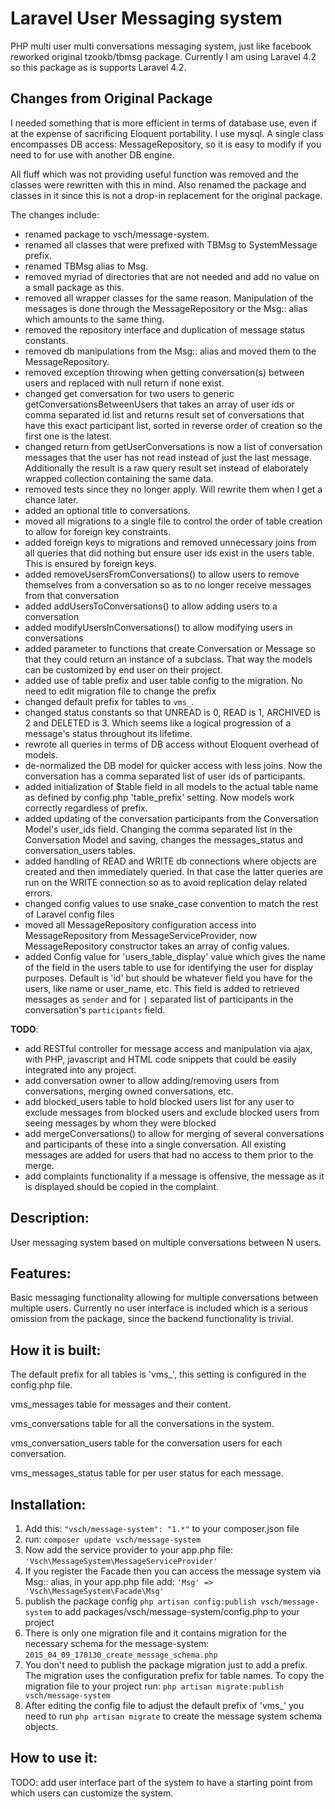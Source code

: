 Laravel User Messaging system
===============================

PHP multi user multi conversations messaging system, just like facebook reworked original tzookb/tbmsg package. Currently I am using Laravel 4.2 so this package as is supports Laravel 4.2.

Changes from Original Package
-----------------------------
I needed something that is more efficient in terms of database use, even if at the expense of sacrificing Eloquent portability. I use mysql. A single class encompasses DB access: MessageRepository, so it is easy to modify if you need to for use with another DB engine.

All fluff which was not providing useful function was removed and the classes were rewritten with this in mind. Also renamed the package and classes in it since this is not a drop-in replacement for the original package.

The changes include:
- renamed package to vsch/message-system.
- renamed all classes that were prefixed with TBMsg to SystemMessage prefix.
- renamed TBMsg alias to Msg.
- removed myriad of directories that are not needed and add no value on a small package as this. 
- removed all wrapper classes for the same reason. Manipulation of the messages is done through the MessageRepository or the Msg:: alias which amounts to the same thing. 
- removed the repository interface and duplication of message status constants. 
- removed db manipulations from the Msg:: alias and moved them to the MessageRepository.  
- removed exception throwing when getting conversation(s) between users and replaced with null return if none exist. 
- changed get conversation for two users to generic getConversationsBetweenUsers that takes an array of user ids or comma separated id list and returns result set of conversations that have this exact participant list, sorted in reverse order of creation so the first one is the latest.
- changed return from getUserConversations is now a list of conversation messages that the user has not read instead of just the last message. Additionally the result is a raw query result set instead of elaborately wrapped collection containing the same data.
- removed tests since they no longer apply. Will rewrite them when I get a chance later.
- added an optional title to conversations.
- moved all migrations to a single file to control the order of table creation to allow for foreign key constraints. 
- added foreign keys to migrations and removed unnecessary joins from all queries that did nothing but ensure user ids exist in the users table. This is ensured by foreign keys.
- added removeUsersFromConversations() to allow users to remove themselves from a conversation so as to no longer receive messages from that conversation
- added addUsersToConversations() to allow adding users to a conversation
- added modifyUsersInConversations() to allow modifying users in conversations
- added parameter to functions that create Conversation or Message so that they could return an instance of a subclass. That way the models can be customized by end user on their project.
- added use of table prefix and user table config to the migration. No need to edit migration file to change the prefix
- changed default prefix for tables to `vms_`.
- changed status constants so that UNREAD is 0, READ is 1, ARCHIVED is 2 and DELETED is 3. Which seems like a logical progression of a message's status throughout its lifetime. 
- rewrote all queries in terms of DB access without Eloquent overhead of models.
- de-normalized the DB model for quicker access with less joins. Now the conversation has a comma separated list of user ids of participants.
- added initialization of $table field in all models to the actual table name as defined by config.php 'table_prefix' setting. Now models work correctly regardless of prefix.
- added updating of the conversation participants from the Conversation Model's user_ids field. Changing the comma separated list in the Conversation Model and saving, changes the messages_status and conversation_users tables.
- added handling of READ and WRITE db connections where objects are created and then immediately queried. In that case the latter queries are run on the WRITE connection so as to avoid replication delay related errors.
- changed config values to use snake_case convention to match the rest of Laravel config files
- moved all MessageRepository configuration access into MessageRepository from MessageServiceProvider, now MessageRepository constructor takes an array of config values. 
- added Config value for 'users_table_display' value which gives the name of the field in the users table to use for identifying the user for display purposes. Default is 'id' but should be whatever field you have for the users, like name or user_name, etc. This field is added to retrieved messages as `sender` and for `|` separated list of participants in the conversation's `participants` field.

**TODO**:
- add RESTful controller for message access and manipulation via ajax, with PHP, javascript and HTML code snippets that could be easily integrated into any project.
- add conversation owner to allow adding/removing users from conversations, merging owned conversations, etc.
- add blocked_users table to hold blocked users list for any user to exclude messages from blocked users and exclude blocked users from seeing messages by whom they were blocked
- add mergeConversations() to allow for merging of several conversations and participants of these into a single conversation. All existing messages are added for users that had no access to them prior to the merge.
- add complaints functionality if a message is offensive, the message as it is displayed should be copied in the complaint.

Description:
----------------

User messaging system based on multiple conversations between N users. 

Features:
---------

Basic messaging functionality allowing for multiple conversations between multiple users. Currently no user interface is included which is a serious omission from the package, since the backend functionality is trivial.

How it is built:
----------------
The default prefix for all tables is 'vms_', this setting is configured in the config.php file.

vms_messages table for messages and their content.

vms_conversations table for all the conversations in the system.

vms_conversation_users table for the conversation users for each conversation. 

vms_messages_status table for per user status for each message.

Installation:
----------------
1. Add this: `"vsch/message-system": "1.*"` to your composer.json file
2. run: `composer update vsch/message-system`
3. Now add the service provider to your app.php file: `'Vsch\MessageSystem\MessageServiceProvider'`
4. If you register the Facade then you can access the message system via Msg:: alias, in your app.php file add: `'Msg' => 'Vsch\MessageSystem\Facade\Msg'`
5. publish the package config `php artisan config:publish vsch/message-system` to add packages/vsch/message-system/config.php to your project
6. There is only one migration file and it contains migration for the necessary schema for the message-system: `2015_04_09_170130_create_message_schema.php`
7. You don't need to publish the package migration just to add a prefix. The migration uses the configuration prefix for table names. To copy the migration file to your project run: `php artisan migrate:publish vsch/message-system`
8. After editing the config file to adjust the default prefix of 'vms_' you need to run `php artisan migrate` to create the message system schema objects.

How to use it:
----------------
TODO: add user interface part of the system to have a starting point from which users can customize the system.
